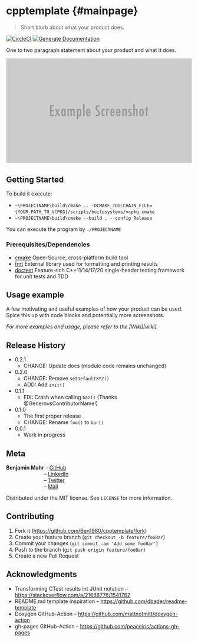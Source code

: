# cpptemplate {#mainpage}
> Short blurb about what your product does.

[![CircleCI](https://circleci.com/gh/circleci/circleci-docs.svg?style=svg)](https://circleci.com/gh/Ben1980/cpptemplate)
[![Generate Documentation](https://github.com/Ben1980/cpptemplate/workflows/Generate%20Documentation/badge.svg)](https://ben1980.github.io/cpptemplate/)

One to two paragraph statement about your product and what it does.

![](images/header.png)

## Getting Started

To build it execute:
- `~\PROJECTNAME\build\cmake .. -DCMAKE_TOOLCHAIN_FILE={YOUR_PATH_TO_VCPKG}/scripts/buildsystems/vcpkg.cmake`
- `~\PROJECTNAME\build\cmake --build . --config Release`

You can execute the program by `./PROJECTNAME`

### Prerequisites/Dependencies

- [cmake](https://cmake.org/) Open-Source, cross-platform build tool
- [fmt](https://fmt.dev/latest/index.html) External library used for formatting and printing results
- [doctest](https://github.com/onqtam/doctest) Feature-rich C++11/14/17/20 single-header testing framework for unit tests and TDD

## Usage example

A few motivating and useful examples of how your product can be used. Spice this up with code blocks and potentially more screenshots.

_For more examples and usage, please refer to the [Wiki][wiki]._

## Release History

* 0.2.1
    * CHANGE: Update docs (module code remains unchanged)
* 0.2.0
    * CHANGE: Remove `setDefaultXYZ()`
    * ADD: Add `init()`
* 0.1.1
    * FIX: Crash when calling `baz()` (Thanks @GenerousContributorName!)
* 0.1.0
    * The first proper release
    * CHANGE: Rename `foo()` to `bar()`
* 0.0.1
    * Work in progress

## Meta

**Benjamin Mahr** – [GitHub](https://github.com/Ben1980)  
&nbsp;&nbsp;&nbsp;&nbsp;&nbsp;&nbsp;&nbsp;&nbsp;&nbsp;&nbsp;&nbsp;&nbsp;&nbsp;&nbsp;&nbsp;&nbsp;&nbsp;&nbsp;&nbsp;&nbsp;&nbsp;&nbsp;&nbsp;&nbsp;&nbsp;&nbsp;– [LinkedIn](https://www.linkedin.com/in/benjamin-mahr-728a1639/)  
&nbsp;&nbsp;&nbsp;&nbsp;&nbsp;&nbsp;&nbsp;&nbsp;&nbsp;&nbsp;&nbsp;&nbsp;&nbsp;&nbsp;&nbsp;&nbsp;&nbsp;&nbsp;&nbsp;&nbsp;&nbsp;&nbsp;&nbsp;&nbsp;&nbsp;&nbsp;– [Twitter](https://twitter.com/BenMahr)  
&nbsp;&nbsp;&nbsp;&nbsp;&nbsp;&nbsp;&nbsp;&nbsp;&nbsp;&nbsp;&nbsp;&nbsp;&nbsp;&nbsp;&nbsp;&nbsp;&nbsp;&nbsp;&nbsp;&nbsp;&nbsp;&nbsp;&nbsp;&nbsp;&nbsp;&nbsp;– [Mail](ben.amhr@gmail.com)

Distributed under the MIT license. See ``LICENSE`` for more information.

## Contributing

1. Fork it (<https://github.com/Ben1980/cpptemplate/fork>)
2. Create your feature branch (`git checkout -b feature/fooBar`)
3. Commit your changes (`git commit -am 'Add some fooBar'`)
4. Push to the branch (`git push origin feature/fooBar`)
5. Create a new Pull Request

## Acknowledgments

- Transforming CTest results int JUnit notation – https://stackoverflow.com/a/21688776/1541782
- README.md template inspiration – https://github.com/dbader/readme-template
- Doxygen GitHub-Action – https://github.com/mattnotmitt/doxygen-action
- gh-pages GitHub-Action – https://github.com/peaceiris/actions-gh-pages

